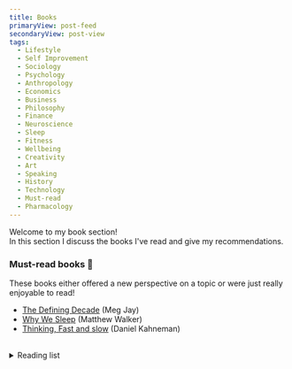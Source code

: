 ```yaml
---
title: Books
primaryView: post-feed
secondaryView: post-view
tags:
  - Lifestyle
  - Self Improvement
  - Sociology
  - Psychology
  - Anthropology
  - Economics
  - Business
  - Philosophy
  - Finance
  - Neuroscience
  - Sleep
  - Fitness
  - Wellbeing
  - Creativity
  - Art
  - Speaking
  - History
  - Technology
  - Must-read
  - Pharmacology
---
```


Welcome to my book section! \
In this section I discuss the books I've read and give my recommendations.

<divider></divider>

### Must-read books 👀
These books either offered a new perspective on a topic or were just really enjoyable to read!
- [The Defining Decade](/books/the-defining-decade) (Meg Jay)
- [Why We Sleep](/books/why-we-sleep) (Matthew Walker)
- [Thinking, Fast and slow](/books/thinking-fast-and-slow) (Daniel Kahneman)
<br />
<details>

  <summary class="text-lg font-bold hover:underline cursor-pointer">Reading list</summary>

  ### What I'm planning to read next
<!--
I want to know more about why everyone seems to love these substances. \
I'm not an alcoholic lol. I'm actually rather "anti-alcohol." \
I'm unsure where I stand regarding Marijuana use. \
I love coffee, but I don't know how I should feel about caffeine.
-->
  - The Bible
  - Alcohol: The World’s Favorite Drug (Griffith Edwards)
  - The 7 habits of highly effective people (Stephen Covey)
  - The interpretation of dreams (Sigmund Freud)
  - Bowling alone (Robert D. Putnam)
  <!--Doing research for a new project. Need to know everything about markdown (and ideally how to teach it to non-devs) -->
  - The Markdown Guide (Matt Cone)
  - Learn Markdown: The Complete Guide on Markdown Formatting (Khurshid Alam)
  - Using Markdown: A Short Instruction Guide (William Dyer)
  - The World of Caffeine: The Science and Culture of the World's Most Popular Drug (Bennett Alan Weinberg)
  - Noise (Daniel Kahneman, Oliver Sibony, Cas R. Sunstein) 
  - ADHD Does Not Exist: The Truth About Attention Deficit and Hyperactivity Disorder (Richard Saul)
  - The Death and Life of the Great American School System (Diane Ravitch)
  - How to win friends and influence people (Dale Carnegie)
  - The way of the superior man (David Deida)
  - The power of habit (Charles Duhigg)
  - Think & Grow Rich (Napoleon Hill)
  - Do hard things (Steve Magness)
  - The compound effect (Darren Hardy)
  - The shallows: what the internet is doing to our brains (Nicholas G. Carr)
  - Deep work (Cal Newport)
  - The price of time (Edward Chancellor)
  - The body keeps the score (Bessel van der Kolk)
  - Anti-fragile (Nassim Nicholas Taleb)
  - Beyond Good and Evil (Friedrich Nietzsche)
  - Finite and Infinite games
  - Clinical Versus Statistical Prediction: A Theoretical Analysis and a Review of the Evidence (Paul Meehl) <!-- Heavily referenced in Chapter 21 of "Thinking, Fast and Slow". It was also called "My Disturbing Little Book", likely because it was so controversial. -->
  - Blink (Malcom Gladwell)
  - Nudge (Cass Sunstein, Richard Thaler) <!-- Referenced in "Thinking, Fast and Slow" -->
  - A history of money (Glyn Davies) <!-- Referenced in "The basics of Bitcoins and Blockchains" -->
  - Debt: The first 5,000 years (David Graeber) <!-- Referenced in "The basics of Bitcoins and Blockchains" -->
  - Superhero (Meg Jay)
  - The Millionaire Next Door (Thomas J. Stanley)
  - The Love Prescription (John Gottman and Julie Schwartz)
  - Bronze Age Mindset Review


  #### Other books I may read, but are of no priority
  - Behold the pale horse (Milton William Cooper) <!-- A friend recommended this to me. Not sure what to expect -->
  - The Caffeine Advantage (Bennett Alan Weinberg and Bonnie K. Bealer)
  - Breath (James Nestor)
  - Letters from a Stoic (Lucius Annaeus Seneca)
  - 4000 weeks (Oliver Burkeman)
  - I used to me a miserable F\*\*\* (John Kim)
  - Five wealth secrets (Craig Hill)
  - \*A Book covering corporations by Garret Sutton <!-- Still need to determine which book of his to read -->
  - The Denial of Death (Ernest Becker)
  - Buzzed (Cynthia Kuhn, Scott Swartzwelder, Wilkie Wilson)
  - The Art of War (Sun Tzu)

  #### Genres/topics I want to read
  - Religions (More about the history of various religions and their importance in societies)
  - History
    - World wars
  - Finances 
      - More about the stock market
      - More about investments
      - More about taxes
      - More about business expenses

  <!--
  ### Everything I've read

  I didn't get that much into reading until late 2020. Even then I was only reading a little bit. It wasn't until late 2022 that I started reading consistently (every day).
  #### 2020
  - The nocturnal brain 🧠 (Guy Leschziner)
  #### 2021
  - Outliers 🧠 (Malcom Gladwell)
  - The senior software engineer 👨‍💻 (David Copeland)
  #### 2022
  - How to talk to anyone 🗣️ (Leil Lowndes)
  - Rich dad poor dad 💰 (Robert Kiyosaki)
  - Talking to strangers 🧠 (Malcom Gladwell)
  - The millionaire fast lane 💰 (M.J. DeMarco)
  #### 2023
  - Show your work! 🎨
  - Atomic habits 🧠 (James Clear)
  - The defining decade 💰⏳👨‍👩‍👦 (Meg Jay)
  - Why we sleep 🧠😴 (Matthew Walker)
  - 12 Rules for life 😊 (Jordan Peterson)
  - Your brain on porn 🧠❌ (Gary Wilson)
  - Don’t eat the marshmallow yet 🧠💰 (Ellen Singer)
  - Thinking, Fast and Slow (Daniel Kahneman)
  - The basics of bitcoin and blockchains (Antony Lewis)
  - The art of talking to anyone (Rosalie Maggio)
  - The SLEEP Prescription (Aric A. Prather)
  - The Subtle Art of Not Giving A F*ck (Mark Manson)
  - Everything is f***ed (Mark Manson)
  - Drunk: How We Sipped, Danced, and Stumbled Our Way to Civilization (Edward Slingerland)
  - Drink? (David Nutt)
  - The Science of Marijuana (Leslie L. Iversen)
  - The Stress Prescription (Elissa Epel)
  -->

</details>

